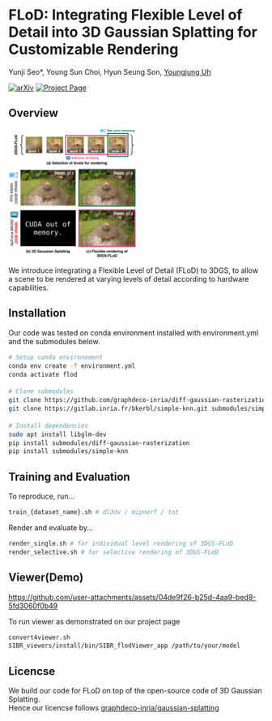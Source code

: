# FLoD: Integrating Flexible Level of Detail into 3D Gaussian Splatting for Customizable Rendering

Yunji Seo*, Young Sun Choi, Hyun Seung Son, [Youngjung Uh](https://vilab.yonsei.ac.kr/member/professor)

[![arXiv](https://img.shields.io/badge/arXiv-2408.128894-b31b1b.svg)](https://arxiv.org/pdf/2408.12894v1) 
[![Project Page](https://img.shields.io/badge/Visit-Project_Page-007ec6.svg)](https://3dgs-flod.github.io/flod.github.io/)

## Overview
<img src="https://github.com/3DGS-FLoD/flod/blob/main/assets/overall.png" alt="Overview" width="50%" />

We introduce integrating a Flexible Level of Detail (FLoD) to 3DGS, to allow a scene to be rendered at varying levels of detail according to hardware capabilities.  

## Installation
Our code was tested on conda environment installed with environment.yml and the submodules below.

```bash
# Setup conda environement
conda env create -f environment.yml
conda activate flod

# Clone submodules
git clone https://github.com/graphdeco-inria/diff-gaussian-rasterization submodules/diff-gaussian-rasterization
git clone https://gitlab.inria.fr/bkerbl/simple-knn.git submodules/simple-knn

# Install dependencies
sudo apt install libglm-dev
pip install submodules/diff-gaussian-rasterization
pip install submodules/simple-knn
```

## Training and Evaluation
To reproduce, run...
```bash
train_{dataset_name}.sh # dl3dv / mipnerf / tnt
```

Render and evaluate by...
```bash
render_single.sh # for individual level rendering of 3DGS-FLoD
render_selective.sh # for selective rendering of 3DGS-FLoD
```

## Viewer(Demo)
https://github.com/user-attachments/assets/04de9f26-b25d-4aa9-bed8-5fd3060f0b49

To run viewer as demonstrated on our project page
```bash
convert4viewer.sh
SIBR_viewers/install/bin/SIBR_flodViewer_app /path/to/your/model
```

## Licencse
We build our code for FLoD on top of the open-source code of 3D Gaussian Splatting.  
Hence our licencse follows [graphdeco-inria/gaussian-splatting](https://github.com/graphdeco-inria/gaussian-splatting)
